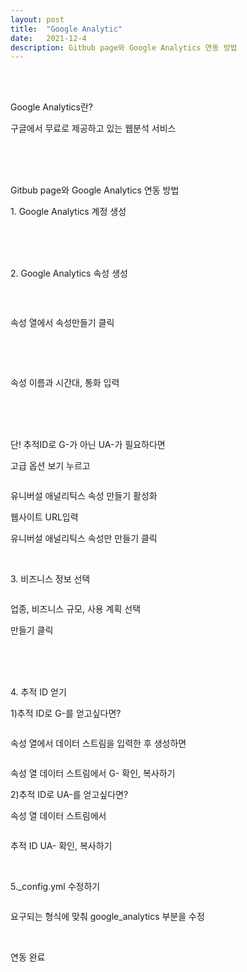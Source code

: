 ```yaml
---
layout: post
title:  "Google Analytic"
date:   2021-12-4
description: Gitbub page와 Google Analytics 연동 방법
---
```


<br><br>
<p class="intro">Google Analytics란?<p>
<p class="gittext">구글에서 무료로 제공하고 있는 웹분석 서비스</p>
<br><br><br>
<p class="intro">Gitbub page와 Google Analytics 연동 방법<p>
<p class="list"><p class="listtitle">1. Google Analytics 계정 생성</p></p> 
<br><br><br>        
<p class="list"><p class="listtitle">2. Google Analytics 속성 생성</p></p>
<p> </p>
<br>
<p class="picture"><img src="/assets/img/1.JPG" alt=""><p>
<p class="gittext">속성 열에서 속성만들기 클릭</p>
<br><br>
<p class="picture"><img src="/assets/img/2.JPG" alt=""></p>
<p class="gittext">속성 이름과 시간대, 통화 입력</p>
<br><br><br>
<p class="gittext">단! 추적ID로 G-가 아닌 UA-가 필요하다면</p>
<p class="gittext">고급 옵션 보기 누르고</p>
<p class="picture"><img src="/assets/img/3.JPG" alt=""><p>
<p class="gittext">유니버설 애널리틱스 속성 만들기 활성화</p>
<p class="gittext">웹사이트 URL입력</p>
<p class="gittext">유니버설 애널리틱스 속성만 만들기 클릭</p>
<p> </p>
<br>
<p class="list"><p class="listtitle">3. 비즈니스 정보 선택</p></p>
<p class="picture"><img src="/assets/img/4.JPG" alt=""><p>
<p class="gittext">업종, 비즈니스 규모, 사용 계획 선택</p>
<p class="gittext">만들기 클릭</p>
<br><br><br>
<p class="list"><p class="listtitle">4. 추적 ID 얻기</p></p>
<p class="gittext">1)추적 ID로 G-를 얻고싶다면?</p>
<p class="picture"><img src="/assets/img/5.JPG" alt=""><p>
<p class="gittext">속성 열에서 데이터 스트림을 입력한 후 생성하면</p>
<p class="picture"><img src="/assets/img/7.JPG" alt=""><p>
<p class="gittext">속성 열 데이터 스트림에서 G- 확인, 복사하기</p>
<p> </p>
<p class="gittext">2)추적 ID로 UA-를 얻고싶다면?</p>
<p class="gittext">속성 열 데이터 스트림에서</p>
<p class="picture"><img src="/assets/img/6.JPG" alt=""></p>
<p class="gittext">추적 ID UA- 확인, 복사하기</p>
<p> </p>
<br>
<p class="list"><p class="listtitle">5._config.yml 수정하기</p></p>
<p class="picture"><img src="/assets/img/config.JPG" alt=""></p>
<p class="gittext">요구되는 형식에 맞춰 google_analytics 부분을 수정</p>
<p> </p>
<br>
<p class="list"><p class="listtitle">연동 완료</p></p>
<p class="picture"><img src="/assets/img/8.JPG" alt=""></p>